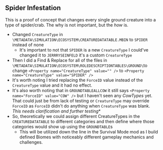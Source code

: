 Spider Infestation
---------
This is a proof of concept that changes every single ground creature into a type of spider/crab.  The why is not important, but the *how* is.
- Changed `CreatureType` in `\METADATA\SIMULATION\ECOSYSTEM\CREATUREDATATABLE.MBIN` to `SPIDER` instead of none
  - It's important to not that `SPIDER` is a new `CreatureType` I could've changed it to `JERRRYSEINFELD` it's a custom `CreatureType`
- Then I did a Find & Replace for all of the files in `\METADATA\SIMULATION\ECOSYSTEM\ROLEDESCRIPTIONTABLES\GROUND\`to change `<Property name="CreatureType" value="" />` to `<Property name="CreatureType" value="SPIDER" />`
- It's worth noting I tried replacing the `ForceID` value instead of the `CreatureType` value and it had no effect.
- It's also worth noting that in `GROUNDTABLEALLCOW` it still says `<Property name="ForceID" value="COW" />` but I haven't seen any *CowTypes* yet.  That could just be from lack of testing or `CreatureType` may override `ForceID` as `ForceID` didn't do anything when `CreatureType` was blank.  *This needs clarification and further testing**
- So, theoretically we could assign different CreatureTypes in the `CREATUREDATATABLE` to different categories and then define where those categories would show up using the `GROUNDTABLE`s
  - This will be utilized down the line in the Survival Mode mod as I build defined Biomes with noticeably different gameplay mechanics and challenges.
